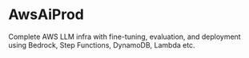 # AwsAiProd
Complete AWS LLM infra with fine-tuning, evaluation, and deployment using Bedrock, Step Functions, DynamoDB, Lambda etc.
